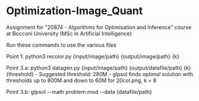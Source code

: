# Optimization-Image_Quant
Assignment for "20874 - Algorithms for Optimisation and Inference" course at Bocconi University (MSc in Artificial Intelligence)

Run these commands to use the various files

Point 1: python3 recolor.py {input/image/path} {output/image/path} {k}

Point 3.a: python3 datagen.py {input/image/path} {output/datafile/path} {k} {threshold}
    - Suggested threshold: 280M
    - glpsol finds optimal solution with thresholds up to 800M and down to 60M for 20col.png, k = 8

Point 3.b: glpsol --math problem.mod --data {datafile/path}
